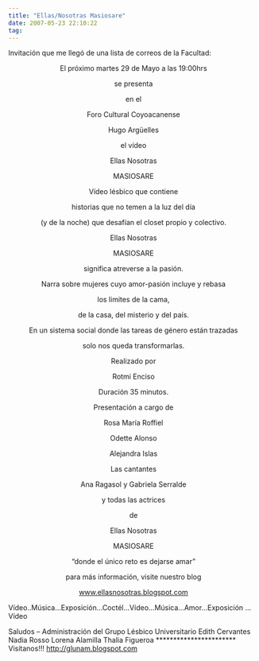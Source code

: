 ```yaml
---
title: "Ellas/Nosotras Masiosare"
date: 2007-05-23 22:10:22
tag: 
---
```

<p>Invitación que me llegó de una lista de correos de la Facultad:
</p>
<p align="center"> El próximo martes 29 de Mayo a las 19:00hrs</p>
<p align="center"> se presenta</p>
<p align="center"> en el</p>
<p align="center"> Foro Cultural Coyoacanense</p>
<p align="center"> Hugo Argüelles</p>
<p align="center"> el vídeo</p>
<p align="center"> Ellas Nosotras</p>
<p align="center"> MASIOSARE</p>
<p align="center"> Vídeo lésbico que contiene</p>
<p align="center"> historias que no temen a la luz del día</p>
<p align="center"> (y de la noche) que desafían el closet propio y colectivo.</p>
<p align="center"> Ellas Nosotras</p>
<p align="center"> MASIOSARE</p>
<p align="center"> significa atreverse a la pasión.</p>
<p align="center"> Narra sobre mujeres cuyo amor-pasión incluye y rebasa</p>
<p align="center"> los limites de la cama,</p>
<p align="center"> de la casa, del misterio y del país.</p>
<p align="center"> En un sistema social donde las tareas de género están trazadas</p>
<p align="center"> solo nos queda transformarlas.</p>
<p align="center"> Realizado por</p>
<p align="center"> Rotmi Enciso</p>
<p align="center"> Duración 35 minutos.</p>
<p align="center"> Presentación a cargo de
</p>
<p align="center"> Rosa María Roffiel</p>
<p align="center"> Odette Alonso</p>
<p align="center"> Alejandra Islas</p>
<p align="center">  Las cantantes
</p>
<p align="center"> Ana Ragasol y Gabriela Serralde</p>
<p align="center"> y todas las actrices</p>
<p align="center"> de</p>
<p align="center"> Ellas Nosotras</p>
<p align="center"> MASIOSARE</p>
<p align="center"> “donde el único reto es dejarse amar”</p>
<p align="center"> para más información, visite nuestro blog</p>
<p align="center"> <a href="http://www.ellasnosotras.blogspot.com/" target="_blank"><a href="http://www.ellasnosotras.blogspot.com">www.ellasnosotras.blogspot.com</a></a></p>
<p> Vídeo..Música…Exposición…Coctél…Vídeo…Música…Amor…Exposición …Vídeo</p>
<p>
Saludos
–
Administración del Grupo Lésbico Universitario
Edith Cervantes
Nadia Rosso
Lorena Alamilla
Thalia Figueroa
***********************
Visítanos!!!
<a href="http://glunam.blogspot.com/"> <a href="http://glunam.blogspot.com">http://glunam.blogspot.com</a></a> </p>
